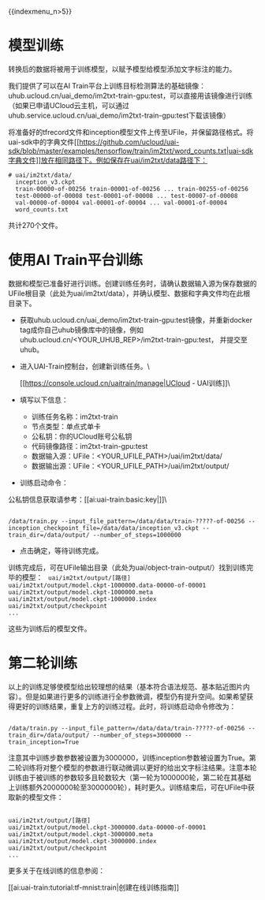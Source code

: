 {{indexmenu_n>5}}

# 模型训练
转换后的数据将被用于训练模型，以赋予模型给模型添加文字标注的能力。

我们提供了可以在AI Train平台上训练目标检测算法的基础镜像：uhub.ucloud.cn/uai\_demo/im2txt-train-gpu:test，可以直接用该镜像进行训练（如果已申请UCloud云主机，可以通过uhub.service.ucloud.cn/uai\_demo/im2txt-train-gpu:test下载该镜像）

将准备好的tfrecord文件和inception模型文件上传至UFile，并保留路径格式。将uai-sdk中的字典文件[[https://github.com/ucloud/uai-sdk/blob/master/examples/tensorflow/train/im2txt/word_counts.txt|uai-sdk字典文件]]放在相同路径下。例如保存在uai/im2txt/data路径下：

	# uai/im2txt/data/
	  inception_v3.ckpt
	  train-00000-of-00256 train-00001-of-00256 ... train-00255-of-00256
	  test-00000-of-00008 test-00001-of-00008 ... test-00007-of-00008
	  val-00000-of-00004 val-00001-of-00004 ... val-00001-of-00004
	  word_counts.txt

共计270个文件。
# 使用AI Train平台训练
数据和模型已准备好进行训练。创建训练任务时，请确认数据输入源为保存数据的UFile根目录（此处为uai/im2txt/data），并确认模型、数据和字典文件均在此根目录下。

  - 获取uhub.ucloud.cn/uai\_demo/im2txt-train-gpu:test镜像，并重新docker tag成你自己uhub镜像库中的镜像，例如uhub.ucloud.cn/<YOUR\_UHUB\_REP>/im2txt-train-gpu:test， 并提交至uhub。
  - 进入UAI-Train控制台，创建新训练任务。\\

	[[https://console.ucloud.cn/uaitrain/manage|UCloud - UAI训练]]\\

  - 填写以下信息：
    *   训练任务名称：im2txt-train
    *   节点类型：单点式单卡
    *   公私钥：你的UCloud账号公私钥
    *   代码镜像路径：im2txt-train-gpu:test
    *   数据输入源：UFile：<YOUR\_UFILE\_PATH>/uai/im2txt/data/
    *   数据输出源：UFile：<YOUR\_UFILE\_PATH>/uai/im2txt/output/
  - 训练启动命令：

公私钥信息获取请参考：[[ai:uai-train:basic:key|]]\\ 

<code>
/data/train.py --input_file_pattern=/data/data/train-?????-of-00256 --inception_checkpoint_file=/data/data/inception_v3.ckpt --train_dir=/data/output/ --number_of_steps=1000000
</code>

  - 点击确定，等待训练完成。

训练完成后，可在UFile输出目录（此处为uai/object-train-output/）找到训练完毕的模型：
<code>
uai/im2txt/output/[路径]
uai/im2txt/output/model.ckpt-1000000.data-00000-of-00001
uai/im2txt/output/model.ckpt-1000000.meta
uai/im2txt/output/model.ckpt-1000000.index
uai/im2txt/output/checkpoint
...
</code>

这些为训练后的模型文件。

# 第二轮训练
以上的训练足够使模型给出较理想的结果（基本符合语法规范、基本贴近图片内容）。但是如果进行更多的训练进行全参数微调，模型仍有提升空间。如果希望获得更好的训练结果，重复上方的训练过程。此时，将训练启动命令修改为：

<code>
/data/train.py --input_file_pattern=/data/data/train-?????-of-00256 --train_dir=/data/output/ --number_of_steps=3000000 --train_inception=True
</code>


注意其中训练步数参数被设置为3000000，训练inception参数被设置为True。第二轮训练将对整个模型的参数进行联动微调以更好的给出文字标注结果。注意本轮训练由于被训练的参数较多且轮数较大（第一轮为1000000轮，第二轮在其基础上训练额外2000000轮至3000000轮），耗时更久。训练结束后，可在UFile中获取新的模型文件：

<code>
uai/im2txt/output/[路径]
uai/im2txt/output/model.ckpt-3000000.data-00000-of-00001
uai/im2txt/output/model.ckpt-3000000.meta
uai/im2txt/output/model.ckpt-3000000.index
uai/im2txt/output/checkpoint
...
</code>


更多关于在线训练的信息参阅：

[[ai:uai-train:tutorial:tf-mnist:train|创建在线训练指南]]